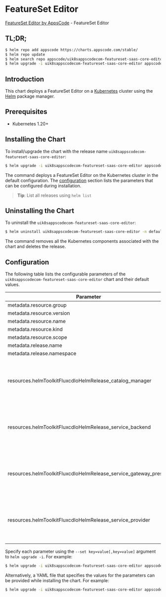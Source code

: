 # FeatureSet Editor

[FeatureSet Editor by AppsCode](https://appscode.com) - FeatureSet Editor

## TL;DR;

```bash
$ helm repo add appscode https://charts.appscode.com/stable/
$ helm repo update
$ helm search repo appscode/uik8sappscodecom-featureset-saas-core-editor --version=v0.20.0
$ helm upgrade -i uik8sappscodecom-featureset-saas-core-editor appscode/uik8sappscodecom-featureset-saas-core-editor -n default --create-namespace --version=v0.20.0
```

## Introduction

This chart deploys a FeatureSet Editor on a [Kubernetes](http://kubernetes.io) cluster using the [Helm](https://helm.sh) package manager.

## Prerequisites

- Kubernetes 1.20+

## Installing the Chart

To install/upgrade the chart with the release name `uik8sappscodecom-featureset-saas-core-editor`:

```bash
$ helm upgrade -i uik8sappscodecom-featureset-saas-core-editor appscode/uik8sappscodecom-featureset-saas-core-editor -n default --create-namespace --version=v0.20.0
```

The command deploys a FeatureSet Editor on the Kubernetes cluster in the default configuration. The [configuration](#configuration) section lists the parameters that can be configured during installation.

> **Tip**: List all releases using `helm list`

## Uninstalling the Chart

To uninstall the `uik8sappscodecom-featureset-saas-core-editor`:

```bash
$ helm uninstall uik8sappscodecom-featureset-saas-core-editor -n default
```

The command removes all the Kubernetes components associated with the chart and deletes the release.

## Configuration

The following table lists the configurable parameters of the `uik8sappscodecom-featureset-saas-core-editor` chart and their default values.

|                            Parameter                             | Description |                                                                                                                                                                                                                                                                                                                                      Default                                                                                                                                                                                                                                                                                                                                      |
|------------------------------------------------------------------|-------------|-----------------------------------------------------------------------------------------------------------------------------------------------------------------------------------------------------------------------------------------------------------------------------------------------------------------------------------------------------------------------------------------------------------------------------------------------------------------------------------------------------------------------------------------------------------------------------------------------------------------------------------------------------------------------------------|
| metadata.resource.group                                          |             | <code>ui.k8s.appscode.com</code>                                                                                                                                                                                                                                                                                                                                                                                                                                                                                                                                                                                                                                                  |
| metadata.resource.version                                        |             | <code>v1alpha1</code>                                                                                                                                                                                                                                                                                                                                                                                                                                                                                                                                                                                                                                                             |
| metadata.resource.name                                           |             | <code>featuresets</code>                                                                                                                                                                                                                                                                                                                                                                                                                                                                                                                                                                                                                                                          |
| metadata.resource.kind                                           |             | <code>FeatureSet</code>                                                                                                                                                                                                                                                                                                                                                                                                                                                                                                                                                                                                                                                           |
| metadata.resource.scope                                          |             | <code>Cluster</code>                                                                                                                                                                                                                                                                                                                                                                                                                                                                                                                                                                                                                                                              |
| metadata.release.name                                            |             | <code>RELEASE-NAME</code>                                                                                                                                                                                                                                                                                                                                                                                                                                                                                                                                                                                                                                                         |
| metadata.release.namespace                                       |             | <code>default</code>                                                                                                                                                                                                                                                                                                                                                                                                                                                                                                                                                                                                                                                              |
| resources.helmToolkitFluxcdIoHelmRelease_catalog_manager         |             | <code>{"apiVersion":"helm.toolkit.fluxcd.io/v2","kind":"HelmRelease","metadata":{"labels":{"app.kubernetes.io/component":"catalog-manager"},"name":"catalog-manager","namespace":"kubeops"},"spec":{"chart":{"spec":{"chart":"catalog-manager","sourceRef":{"kind":"HelmRepository","name":"appscode-charts-oci","namespace":"kubeops"},"version":"v2025.6.30"}},"install":{"crds":"CreateReplace","createNamespace":true,"remediation":{"retries":-1}},"interval":"5m","releaseName":"catalog-manager","storageNamespace":"ace","targetNamespace":"ace","timeout":"30m","upgrade":{"crds":"CreateReplace","remediation":{"retries":-1}}}}</code>                                 |
| resources.helmToolkitFluxcdIoHelmRelease_service_backend         |             | <code>{"apiVersion":"helm.toolkit.fluxcd.io/v2","kind":"HelmRelease","metadata":{"labels":{"app.kubernetes.io/component":"service-backend"},"name":"service-backend","namespace":"kubeops"},"spec":{"chart":{"spec":{"chart":"service-backend","sourceRef":{"kind":"HelmRepository","name":"appscode-charts-oci","namespace":"kubeops"},"version":"v2025.6.30"}},"install":{"crds":"CreateReplace","createNamespace":true,"remediation":{"retries":-1}},"interval":"5m","releaseName":"service-backend","storageNamespace":"ace","targetNamespace":"ace","timeout":"30m","upgrade":{"crds":"CreateReplace","remediation":{"retries":-1}}}}</code>                                 |
| resources.helmToolkitFluxcdIoHelmRelease_service_gateway_presets |             | <code>{"apiVersion":"helm.toolkit.fluxcd.io/v2","kind":"HelmRelease","metadata":{"labels":{"app.kubernetes.io/component":"service-gateway-presets"},"name":"service-gateway-presets","namespace":"kubeops"},"spec":{"chart":{"spec":{"chart":"service-gateway-presets","sourceRef":{"kind":"HelmRepository","name":"appscode-charts-oci","namespace":"kubeops"},"version":"v2025.6.30"}},"install":{"crds":"CreateReplace","createNamespace":true,"remediation":{"retries":-1}},"interval":"5m","releaseName":"service-gateway-presets","storageNamespace":"ace","targetNamespace":"ace","timeout":"30m","upgrade":{"crds":"CreateReplace","remediation":{"retries":-1}}}}</code> |
| resources.helmToolkitFluxcdIoHelmRelease_service_provider        |             | <code>{"apiVersion":"helm.toolkit.fluxcd.io/v2","kind":"HelmRelease","metadata":{"labels":{"app.kubernetes.io/component":"service-provider"},"name":"service-provider","namespace":"kubeops"},"spec":{"chart":{"spec":{"chart":"service-provider","sourceRef":{"kind":"HelmRepository","name":"appscode-charts-oci","namespace":"kubeops"},"version":"v2025.6.30"}},"install":{"crds":"CreateReplace","createNamespace":true,"remediation":{"retries":-1}},"interval":"5m","releaseName":"service-provider","storageNamespace":"ace","targetNamespace":"ace","timeout":"30m","upgrade":{"crds":"CreateReplace","remediation":{"retries":-1}}}}</code>                             |


Specify each parameter using the `--set key=value[,key=value]` argument to `helm upgrade -i`. For example:

```bash
$ helm upgrade -i uik8sappscodecom-featureset-saas-core-editor appscode/uik8sappscodecom-featureset-saas-core-editor -n default --create-namespace --version=v0.20.0 --set metadata.resource.group=ui.k8s.appscode.com
```

Alternatively, a YAML file that specifies the values for the parameters can be provided while
installing the chart. For example:

```bash
$ helm upgrade -i uik8sappscodecom-featureset-saas-core-editor appscode/uik8sappscodecom-featureset-saas-core-editor -n default --create-namespace --version=v0.20.0 --values values.yaml
```
